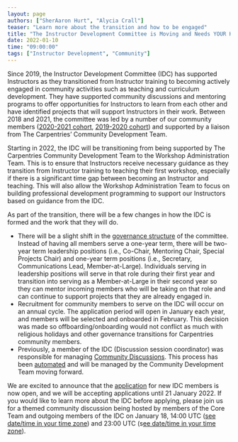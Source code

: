 ```yaml
---
layout: page
authors: ["SherAaron Hurt", "Alycia Crall"]
teaser: "Learn more about the transition and how to be engaged"
title: "The Instructor Development Committee is Moving and Needs YOUR Help"
date: 2022-01-10
time: "09:00:00"
tags: ["Instructor Development", "Community"]
---
```


Since 2019, the Instructor Development Committee (IDC) has supported Instructors as they transitioned from Instructor training to becoming actively engaged in community activities such as teaching and curriculum development. They have supported community discussions and mentoring programs to offer opportunities for Instructors to learn from each other and have identified projects that will support Instructors in their work. Between 2018 and 2021, the committee was led by a number of our community members ([2020-2021 cohort](https://carpentries.org/blog/2020/09/announcing-2020-idc-leaders/), [2019-2020 cohort](https://carpentries.org/blog/2019/04/new-idc-members/)) and supported by a liaison from The Carpentries’ Community Development Team.

Starting in 2022, the IDC will be transitioning from being supported by The Carpentries Community Development Team to the Workshop Administration Team. This is to ensure that Instructors receive necessary guidance as they transition from Instructor training to teaching their first workshop, especially if there is a significant time gap between becoming an Instructor and teaching. This will also allow the Workshop Administration Team to focus on building professional development programming to support our Instructors based on guidance from the IDC.

As part of the transition, there will be a few changes in how the IDC is formed and the work that they will do.  
- There will be a slight shift in the [governance structure](https://docs.carpentries.org/topic_folders/instructor_development/instructor_development_committee.html?highlight=instructor%20development%20committee#instructor-development-committee-roles) of the committee. Instead of having all members serve a one-year term, there will be two-year term leadership positions (i.e., Co-Chair, Mentoring Chair, Special Projects Chair) and one-year term positions (i.e., Secretary, Communications Lead, Member-at-Large). Individuals serving in leadership positions will serve in that role during their first year and transition into serving as a Member-at-Large in their second year so they can mentor incoming members who will be taking on that role and can continue to support projects that they are already engaged in.
- Recruitment for community members to serve on the IDC will occur on an annual cycle. The application period will open in January each year, and members will be selected and onboarded in February. This decision was made so offboarding/onboarding would not conflict as much with religious holidays and other governance transitions for Carpentries community members.
- Previously, a member of the IDC (Discussion session coordinator) was responsible for managing [Community Discussions](https://docs.carpentries.org/topic_folders/instructor_development/community_discussions.html?highlight=community%20discussions). This process has been [automated](https://docs.carpentries.org/topic_folders/communications/guides/community_events.html) and will be managed by the Community Development Team moving forward.

We are excited to announce that the [application](https://docs.google.com/forms/d/e/1FAIpQLSf1T8Gja3qMVWh9g4nc2sby_qOFrhlFA1jLamgQAQ6w7MnGew/viewform?usp=sf_link) for new IDC members is now open, and we will be accepting applications until 21 January 2022. If you would like to learn more about the IDC before applying, please join us for a themed community discussion being hosted by members of the Core Team and outgoing members of the IDC on January 18, 14:00 UTC ([see date/time in your time zone](https://www.timeanddate.com/worldclock/fixedtime.html?msg=Instructor+Development+Commitee&iso=20220128T14&p1=1440&ah=1)) and 23:00 UTC (s[ee date/time in your time zone](https://www.timeanddate.com/worldclock/fixedtime.html?msg=Instructor+Development+Committee&iso=20220111T23&p1=1440&ah=1)).

